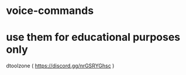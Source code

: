 # voice-commands
# use them for educational purposes only
dtoolzone ( https://discord.gg/nrGSRYGhsc )
